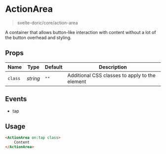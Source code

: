# ActionArea
> svelte-doric/core/action-area

A container that allows button-like interaction with content without
a lot of the button overhead and styling.

## Props
| Name | Type | Default | Description |
| --- | --- | --- | --- |
| `class` | _string_ | `""` | Additional CSS classes to apply to the element

## Events
- tap

## Usage
```html
<ActionArea on:tap class>
    Content
</ActionArea>
```
